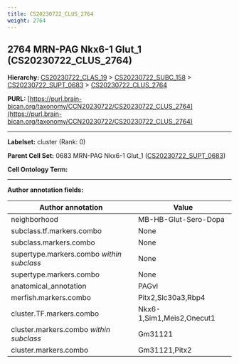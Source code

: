 ```yaml
---
title: CS20230722_CLUS_2764
weight: 2764
---
```

## 2764 MRN-PAG Nkx6-1 Glut_1 (CS20230722_CLUS_2764)
<b>Hierarchy: </b>
[CS20230722_CLAS_19](../CS20230722_CLAS_19) >
[CS20230722_SUBC_158](../CS20230722_SUBC_158) >
[CS20230722_SUPT_0683](../CS20230722_SUPT_0683) >
[CS20230722_CLUS_2764](../CS20230722_CLUS_2764)

**PURL:** [https://purl.brain-bican.org/taxonomy/CCN20230722/CS20230722_CLUS_2764](https://purl.brain-bican.org/taxonomy/CCN20230722/CS20230722_CLUS_2764)

---


**Labelset:** cluster (Rank: 0)

**Parent Cell Set:** 0683 MRN-PAG Nkx6-1 Glut_1 ([CS20230722_SUPT_0683](../CS20230722_SUPT_0683))



**Cell Ontology Term:** 

[MARKER GENES.]: #


---

[TRANSFERRED ANNOTATIONS.]: #


[AUTHOR ANNOTATION FIELDS.]: #


**Author annotation fields:**

| Author annotation | Value |
|-------------------|-------|
|neighborhood|MB-HB-Glut-Sero-Dopa|
|subclass.tf.markers.combo|None|
|subclass.markers.combo|None|
|supertype.markers.combo _within subclass_|None|
|supertype.markers.combo|None|
|anatomical_annotation|PAGvl|
|merfish.markers.combo|Pitx2,Slc30a3,Rbp4|
|cluster.TF.markers.combo|Nkx6-1,Sim1,Meis2,Onecut1|
|cluster.markers.combo _within subclass_|Gm31121|
|cluster.markers.combo|Gm31121,Pitx2|
